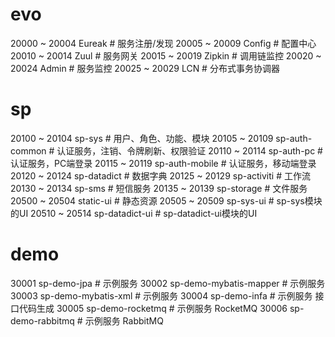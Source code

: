 # evo
20000 ~ 20004 Eureak # 服务注册/发现
20005 ~ 20009 Config # 配置中心
20010 ~ 20014 Zuul # 服务网关
20015 ~ 20019 Zipkin # 调用链监控
20020 ~ 20024 Admin # 服务监控
20025 ~ 20029 LCN # 分布式事务协调器
# sp
20100 ~ 20104 sp-sys # 用户、角色、功能、模块
20105 ~ 20109 sp-auth-common # 认证服务，注销、令牌刷新、权限验证
20110 ~ 20114 sp-auth-pc # 认证服务，PC端登录
20115 ~ 20119 sp-auth-mobile # 认证服务，移动端登录
20120 ~ 20124 sp-datadict # 数据字典
20125 ~ 20129 sp-activiti # 工作流
20130 ~ 20134 sp-sms # 短信服务
20135 ~ 20139 sp-storage # 文件服务
20500 ~ 20504 static-ui # 静态资源
20505 ~ 20509 sp-sys-ui # sp-sys模块的UI
20510 ~ 20514 sp-datadict-ui # sp-datadict-ui模块的UI
# demo
30001 sp-demo-jpa # 示例服务
30002 sp-demo-mybatis-mapper # 示例服务
30003 sp-demo-mybatis-xml # 示例服务
30004 sp-demo-infa # 示例服务 接口代码生成
30005 sp-demo-rocketmq # 示例服务 RocketMQ
30006 sp-demo-rabbitmq # 示例服务 RabbitMQ

